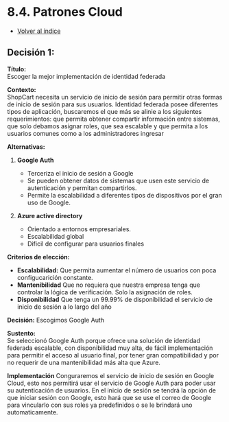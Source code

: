 # 8.4. Patrones Cloud
- [Volver al índice](/8/8.md)

## **Decisión 1:**

**Título:**  
Escoger la mejor implementación de identidad federada

**Contexto:**  
ShopCart necesita un servicio de inicio de sesión para permitir otras formas de inicio de sesión para sus usuarios. Identidad federada posee diferentes tipos de aplicación, buscaremos el que más se alinie a los siguientes requerimientos: que permita obtener compartir información entre sistemas, que solo debamos asignar roles, que sea escalable y que permita a los usuarios comunes como a los administradores ingresar

**Alternativas:**
1. **Google Auth**
   - Terceriza el inicio de sesión a Google
   - Se pueden obtener datos de sistemas que usen este servicio de autenticación y permitan compartirlos.
   - Permite la escalabilidad a diferentes tipos de dispositivos por el gran uso de Google.

2. **Azure active directory**
    - Orientado a entornos empresariales.
    - Escalabilidad global
    - Dificil de configurar para usuarios finales

**Criterios de elección:**
- **Escalabilidad:** Que permita aumentar el número de usuarios con poca configucarición constante.
- **Mantenibilidad** Que no requiera que nuestra empresa tenga que controlar la lógica de verificación. Solo la asignación de roles.
- **Disponibilidad** Que tenga un 99.99% de disponibilidad el servicio de inicio de sesión a lo largo del año

**Decisión:**
Escogimos Google Auth

**Sustento:**  
Se seleccionó Google Auth porque ofrece una solución de identidad federada escalable, con disponibilidad muy alta, de fácil implementación para permitir el acceso al usuario final, por tener gran compatibilidad y por no requerir de una mantenibilidad más alta que Azure. 

**Implementación**
Conguraremos el servicio de inicio de sesión en Google Cloud, esto nos permitirá usar el servicio de Google Auth para poder usar su autenticación de usuarios. En el inicio de sesión se tendrá la opción de que iniciar sesión con Google, esto hará que se use el correo de Google para vincularlo con sus roles ya predefinidos o se le brindará uno automaticamente. 


